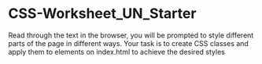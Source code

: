 # CSS-Worksheet_UN_Starter

Read through the text in the browser, you will be prompted to style different parts of the page in different ways.
Your task is to create CSS classes and apply them to elements on index.html to achieve the desired styles